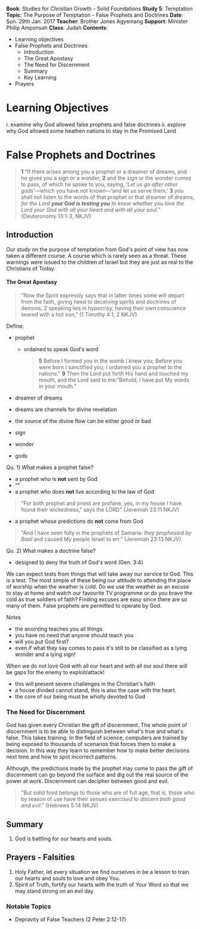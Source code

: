 **Book**: Studies for Christian Growth - Solid Foundations
**Study 5**: Temptation
**Topic**: The Purpose of Temptation - False Prophets and Doctrines
**Date**: Sun. 29th Jan. 2017
**Teacher**: Brother Jones Agyemang
**Support**: Minister Philip Amponsah
**Class**: Judah
**Contents**:

* Learning objectives
* False Prophets and Doctrines
  * Introduction
  * The Great Apostasy
  * The Need for Discernment
  * Summary
  * Key Learning
* Prayers

# Learning Objectives
 i. examine why God allowed false prophets and false doctrines
 ii. explore why God allowed some heathen nations to stay in the Promised Land

# False Prophets and Doctrines
> **1** “If there arises among you a prophet or a dreamer of dreams, and he gives you a sign or a wonder, 
**2** and the sign or the wonder comes to pass, of which he spoke to you, saying, ‘_Let us go after other gods_’—which you have not known—‘and let us serve them,’ 
**3** you shall not listen to the words of that prophet or that dreamer of dreams, _for the Lord **your God is testing you** to know whether you love the Lord your God with all your heart and with all your soul._"
(Deuteronomy 13:1-3, NKJV)

## Introduction
Our study on the purpose of temptation from God's point of view has now taken a different course. A course which is rarely seen as a threat. These warnings were issued to the children of Israel but they are just as real to the Christians of Today.







#### The Great Apostasy
> "Now the Spirit expressly says that in latter times some will depart from the faith, giving heed to deceiving spirits and doctrines of demons, 2 speaking lies in hypocrisy, having their own conscience seared with a hot iron,"
(1 Timothy 4:1, 2 NKJV)

Define:
 - prophet
   - ordained to speak God's word
     > **5** Before I formed you in the womb I knew you; Before you were born I sanctified you; I ordained you a prophet to the nations.”
     **9** Then the Lord put forth His hand and touched my mouth, and the Lord said to me:“Behold, I have put My words in your mouth."

 - dreamer of dreams
  - dreams are channels for divine revelation
  - the source of the divine flow can be either good or bad
 - sign
 - wonder
 - gods

Qu. 1) What makes a prophet false?
 - a prophet who is **not** sent by God 
  - ""
 - a prophet who does **not** live according to the law of God
  >"For both prophet and priest are profane; yes, in my house I have found their wickedness," says the LORD" (Jeremiah 23:11 NKJV)
 - a prophet whose predictions do **not** come from God
  >"And I have seen folly in the prophets of Samaria: _they prophesied by Baal_ and caused My people Israel to err." (Jeremiah 23:13 NKJV)
 
Qu. 2) What makes a doctrine false?
 - designed to deny the truth of God's word (Gen. 3:4)

We can expect tests from things that will take away our service to God. This is a test. The most simple of these being our attitude to attending the place of worship when the weather is cold. Do we use the weather as an excuse to stay at home and watch our favourite TV programme or do you brave the cold as true soldiers of faith?
Finding excuses are easy since there are so many of them. False prophets are permitted to operate by God. 

Notes
 - the anointing teaches you all things
 - you have no need that anyone should teach you
 - will you put God first?
 - even if what they say comes to pass it's still to be classified as a lying wonder and a lying sign!

When we do not love God with all our heart and with all our soul there will be gaps for the enemy to exploit/attack!
- this will present severe challenges in the Christian's faith
- a house divided cannot stand, this is also the case with the heart.
- the core of our being must be wholly devoted to God 

### The Need for Discernment
God has given every Christian the gift of discernment. 
The whole point of discernment is to be able to distinguish between what's true and what's false. This takes training. In the field of science, computers are trained by being exposed to thousands of scenarios that forces them to make a decision. In this way they learn to remember how to make better decisions next time and how to spot incorrect patterns.

Although, the predictions made by the prophet may come to pass the gift of discernment can go beyond the surface and dig out the real source of the power at work. Discernment can decipher between good and evil.
>"But solid food belongs to those who are of full age, that is, those who by reason of use have their senses _exercised to discern both good and evil_."
(Hebrews 5:14 NKJV)

## Summary
1. God is battling for our hearts and souls.

## Prayers - Falsities 
1. Holy Father, let every situation we find ourselves in be a lesson to train our hearts and souls to love and obey You.
2. Spirit of Truth, fortify our hearts with the truth of Your Word so that we may stand strong on an evil day

### Notable Topics
 - Depravity of False Teachers (2 Peter 2:12-17)




